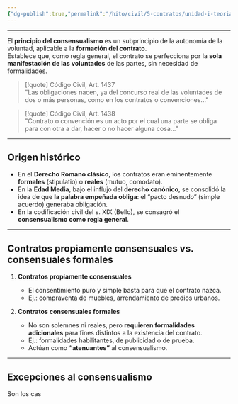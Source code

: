```yaml
---
{"dg-publish":true,"permalink":"/hito/civil/5-contratos/unidad-i-teoria-general-del-contrato/tema-3-principios-fundamentales-de-la-contratacion/2-principio-del-consensualismo-contractual/","tags":["Hito"]}
---
```


___

El **principio del consensualismo** es un subprincipio de la autonomía de la voluntad, aplicable a la **formación del contrato**.  
Establece que, como regla general, el contrato se perfecciona por la **sola manifestación de las voluntades** de las partes, sin necesidad de formalidades.

> [!quote] Código Civil, Art. 1437  
> "Las obligaciones nacen, ya del concurso real de las voluntades de dos o más personas, como en los contratos o convenciones..."

> [!quote] Código Civil, Art. 1438  
> "Contrato o convención es un acto por el cual una parte se obliga para con otra a dar, hacer o no hacer alguna cosa..."

---

## Origen histórico

- En el **Derecho Romano clásico**, los contratos eran eminentemente **formales** (stipulatio) o **reales** (mutuo, comodato).  
- En la **Edad Media**, bajo el influjo del **derecho canónico**, se consolidó la idea de que **la palabra empeñada obliga**: el “pacto desnudo” (simple acuerdo) generaba obligación.  
- En la codificación civil del s. XIX (Bello), se consagró el **consensualismo como regla general**.

---

## Contratos propiamente consensuales vs. consensuales formales

1. **Contratos propiamente consensuales**  
   - El consentimiento puro y simple basta para que el contrato nazca.  
   - Ej.: compraventa de muebles, arrendamiento de predios urbanos.

2. **Contratos consensuales formales**  
   - No son solemnes ni reales, pero **requieren formalidades adicionales** para fines distintos a la existencia del contrato.  
   - Ej.: formalidades habilitantes, de publicidad o de prueba.  
   - Actúan como **“atenuantes”** al consensualismo.

---

## Excepciones al consensualismo

Son los cas

